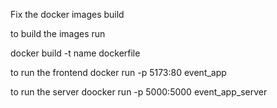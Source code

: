 Fix the docker images build 


to build the images run 

docker build -t name dockerfile 

to run the frontend 
docker run -p 5173:80 event_app

to run the server
doocker run -p 5000:5000 event_app_server